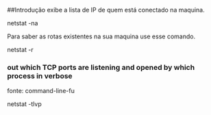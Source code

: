 ##Introdução
exibe a lista de IP de quem está conectado na maquina.

netstat -na

Para saber as rotas existentes na sua maquina use esse comando.

netstat -r


### out which TCP ports are listening and opened by which process in verbose
fonte: command-line-fu

netstat -tlvp
